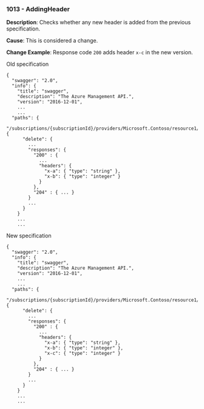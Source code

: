 ### 1013 - AddingHeader

**Description**: Checks whether any new header is added from the previous specification.

**Cause**: This is considered a change.

**Change Example**: Response code `200` adds header `x-c` in the new version.

Old specification
```json5
{
  "swagger": "2.0",
  "info": {
    "title": "swagger",
    "description": "The Azure Management API.",
    "version": "2016-12-01",
    ...
    ...
  "paths": {
    "/subscriptions/{subscriptionId}/providers/Microsoft.Contoso/resource1/{a}": {
      "delete": {
        ...
        "responses": {
          "200" : { 
            ... 
            "headers": {
              "x-a": { "type": "string" },
              "x-b": { "type": "integer" }
            }
          },
          "204" : { ... }
        }
        ...
      }
    }
    ...
    ...  
```

New specification
```json5
{
  "swagger": "2.0",
  "info": {
    "title": "swagger",
    "description": "The Azure Management API.",
    "version": "2016-12-01",
    ...
    ...
  "paths": {
    "/subscriptions/{subscriptionId}/providers/Microsoft.Contoso/resource1/{a}": {
      "delete": {
        ...
        "responses": {
          "200" : { 
            ... 
            "headers": {
              "x-a": { "type": "string" },
              "x-b": { "type": "integer" },
              "x-c": { "type": "integer" }
            }
          },
          "204" : { ... }
        }
        ...
      }
    }
    ...
    ...  
```
